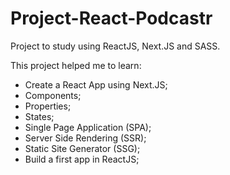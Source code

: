 # Project-React-Podcastr
Project to study using ReactJS, Next.JS and SASS.


This project helped me to learn:

  * Create a React App using Next.JS;
  * Components;
  * Properties;
  * States;
  * Single Page Application (SPA);
  * Server Side Rendering (SSR);
  * Static Site Generator (SSG);
  * Build a first app in ReactJS;
